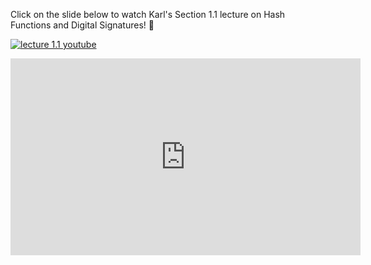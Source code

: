 Click on the slide below to watch Karl's Section 1.1 lecture on Hash Functions and Digital Signatures! 🐹 

[![lecture 1.1 youtube](https://i.imgur.com/eCJgVaw.png)](https://www.youtube.com/watch?v=FLIo_ZjV--U "lecture 1.1 youtube")

<iframe width="560" height="315"
src="https://www.youtube.com/embed/MUQfKFzIOeU" 
frameborder="0" 
allow="accelerometer; autoplay; encrypted-media; gyroscope; picture-in-picture" 
allowfullscreen
markdown="1"></iframe>
